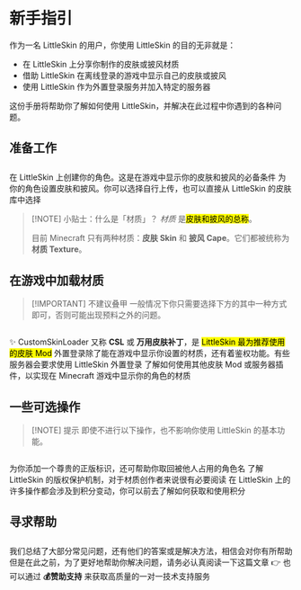 # 新手指引

作为一名 LittleSkin 的用户，你使用 LittleSkin 的目的无非就是：

- 在 LittleSkin 上分享你制作的皮肤或披风材质
- 借助 LittleSkin 在离线登录的游戏中显示自己的皮肤或披风
- 使用 LittleSkin 作为外置登录服务并加入特定的服务器

这份手册将帮助你了解如何使用 LittleSkin，并解决在此过程中你遇到的各种问题。

## 准备工作
<p style="margin-bottom: 2em"></p>

<NCard title="👤 创建角色" link="./player" >
在 LittleSkin 上创建你的角色。这是在游戏中显示你的皮肤和披风的必备条件
</NCard>
<NCard title="👕 设定材质" link="./textures" >
为你的角色设置皮肤和披风。你可以选择自行上传，也可以直接从 LittleSkin 的皮肤库中选择
</NCard>

> [!NOTE] 小贴士：什么是「材质」？
> _材质_ 是<mark>皮肤和披风的总称</mark>。
>
> 目前 Minecraft 只有两种材质：**皮肤 Skin** 和 **披风 Cape**。它们都被统称为 **材质 Texture**。

## 在游戏中加载材质

> [!IMPORTANT] 不建议叠甲
> 一般情况下你只需要选择下方的其中一种方式即可，否则可能出现预料之外的问题。

<p style="margin-bottom: 2em"></p>

<NCard title="🛠️ 配置 CustomSkinLoader" link="./csl" >
✨ CustomSkinLoader 又称 <strong>CSL</strong> 或 <strong>万用皮肤补丁</strong>，是 <mark>LittleSkin 最为推荐使用的皮肤 Mod</mark>
</NCard>
<NCard title="🛠️ 配置 Yggdrasil 外置登录" link="/yggdrasil/client" >
外置登录除了能在游戏中显示你设置的材质，还有着鉴权功能。有些服务器会要求使用 LittleSkin 外置登录
</NCard>
<NCard title="🛠️ 配置其他 Mod 或插件" link="./mod" >
了解如何使用其他皮肤 Mod 或服务器插件，以实现在 Minecraft 游戏中显示你的角色的材质
</NCard>

## 一些可选操作
> [!NOTE] 提示
> 即使不进行以下操作，也不影响你使用 LittleSkin 的基本功能。

<p style="margin-bottom: 2em"></p>

<NCard title="🔗 绑定正版角色" link="./premium" >
为你添加一个尊贵的正版标识，还可帮助你取回被他人占用的角色名
</NCard>
<NCard title="©️ 保护创作者权益" link="./premium" >
了解 LittleSkin 的版权保护机制，对于材质创作者来说很有必要阅读
</NCard>
<NCard title="🪙 了解积分系统" link="./premium" >
在 LittleSkin 上的许多操作都会涉及到积分变动，你可以前去了解如何获取和使用积分
</NCard>

## 寻求帮助
<p style="margin-bottom: 2em"></p>

<NCard title="🧐 常见问题解答 FAQ" link="/faq/">
我们总结了大部分常见问题，还有他们的答案或是解决方法，相信会对你有所帮助
</NCard>
<NCard title="🙋 直接向我们寻求帮助" link="/problems#运营团队-或是帮助你的人-并不是神" >
但是在此之前，为了更好地帮助你解决问题，请务必认真阅读一下这篇文章 👉
</NCard>
<NCard title="🧑‍🔬 一对一技术支持" link="https://afdian.net/a/tnqzh123" >
也可以通过 <strong>💰赞助支持</strong> 来获取高质量的一对一技术支持服务
</NCard>
